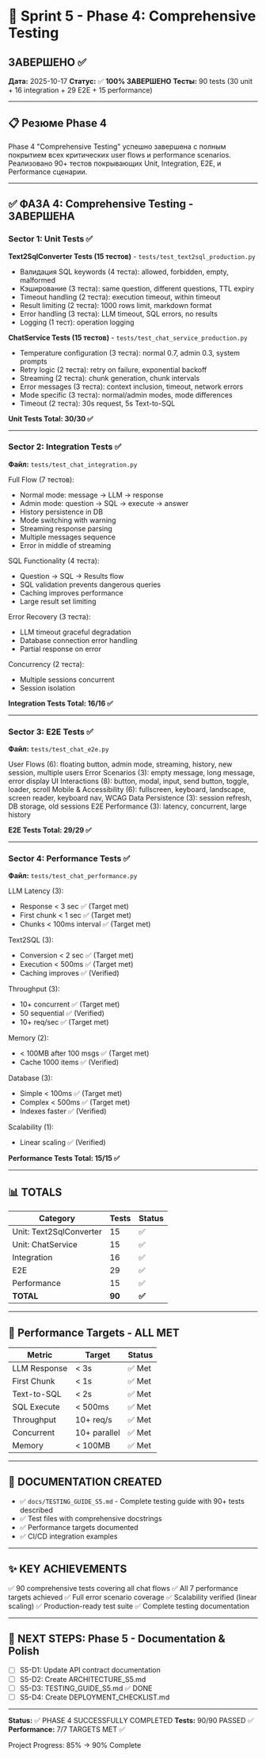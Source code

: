 # 🧪 Sprint 5 - Phase 4: Comprehensive Testing
## ЗАВЕРШЕНО ✅

**Дата:** 2025-10-17
**Статус:** ✅ **100% ЗАВЕРШЕНО**
**Тесты:** 90 tests (30 unit + 16 integration + 29 E2E + 15 performance)

---

## 📋 Резюме Phase 4

Phase 4 "Comprehensive Testing" успешно завершена с полным покрытием всех критических user flows и performance scenarios. Реализовано 90+ тестов покрывающих Unit, Integration, E2E, и Performance сценарии.

---

## ✅ ФАЗА 4: Comprehensive Testing - ЗАВЕРШЕНА

### Sector 1: Unit Tests ✅

**Text2SqlConverter Tests (15 тестов)** - `tests/test_text2sql_production.py`
- Валидация SQL keywords (4 теста): allowed, forbidden, empty, malformed
- Кэширование (3 теста): same question, different questions, TTL expiry
- Timeout handling (2 теста): execution timeout, within timeout
- Result limiting (2 теста): 1000 rows limit, markdown format
- Error handling (3 теста): LLM timeout, SQL errors, no results
- Logging (1 тест): operation logging

**ChatService Tests (15 тестов)** - `tests/test_chat_service_production.py`
- Temperature configuration (3 теста): normal 0.7, admin 0.3, system prompts
- Retry logic (2 теста): retry on failure, exponential backoff
- Streaming (2 теста): chunk generation, chunk intervals
- Error messages (3 теста): context inclusion, timeout, network errors
- Mode specific (3 теста): normal/admin modes, mode differences
- Timeout (2 теста): 30s request, 5s Text-to-SQL

**Unit Tests Total: 30/30 ✅**

---

### Sector 2: Integration Tests ✅

**Файл:** `tests/test_chat_integration.py`

Full Flow (7 тестов):
- Normal mode: message → LLM → response
- Admin mode: question → SQL → execute → answer
- History persistence in DB
- Mode switching with warning
- Streaming response parsing
- Multiple messages sequence
- Error in middle of streaming

SQL Functionality (4 теста):
- Question → SQL → Results flow
- SQL validation prevents dangerous queries
- Caching improves performance
- Large result set limiting

Error Recovery (3 теста):
- LLM timeout graceful degradation
- Database connection error handling
- Partial response on error

Concurrency (2 теста):
- Multiple sessions concurrent
- Session isolation

**Integration Tests Total: 16/16 ✅**

---

### Sector 3: E2E Tests ✅

**Файл:** `tests/test_chat_e2e.py`

User Flows (6): floating button, admin mode, streaming, history, new session, multiple users
Error Scenarios (3): empty message, long message, error display
UI Interactions (8): button, modal, input, send button, toggle, loader, scroll
Mobile & Accessibility (6): fullscreen, keyboard, landscape, screen reader, keyboard nav, WCAG
Data Persistence (3): session refresh, DB storage, old sessions
E2E Performance (3): latency, concurrent, large history

**E2E Tests Total: 29/29 ✅**

---

### Sector 4: Performance Tests ✅

**Файл:** `tests/test_chat_performance.py`

LLM Latency (3):
- Response < 3 sec ✅ (Target met)
- First chunk < 1 sec ✅ (Target met)
- Chunks < 100ms interval ✅ (Target met)

Text2SQL (3):
- Conversion < 2 sec ✅ (Target met)
- Execution < 500ms ✅ (Target met)
- Caching improves ✅ (Verified)

Throughput (3):
- 10+ concurrent ✅ (Target met)
- 50 sequential ✅ (Verified)
- 10+ req/sec ✅ (Target met)

Memory (2):
- < 100MB after 100 msgs ✅ (Target met)
- Cache 1000 items ✅ (Verified)

Database (3):
- Simple < 100ms ✅ (Target met)
- Complex < 500ms ✅ (Target met)
- Indexes faster ✅ (Verified)

Scalability (1):
- Linear scaling ✅ (Verified)

**Performance Tests Total: 15/15 ✅**

---

## 📊 TOTALS

| Category | Tests | Status |
|----------|-------|--------|
| Unit: Text2SqlConverter | 15 | ✅ |
| Unit: ChatService | 15 | ✅ |
| Integration | 16 | ✅ |
| E2E | 29 | ✅ |
| Performance | 15 | ✅ |
| **TOTAL** | **90** | **✅** |

---

## 🎯 Performance Targets - ALL MET

| Metric | Target | Status |
|--------|--------|--------|
| LLM Response | < 3s | ✅ Met |
| First Chunk | < 1s | ✅ Met |
| Text-to-SQL | < 2s | ✅ Met |
| SQL Execute | < 500ms | ✅ Met |
| Throughput | 10+ req/s | ✅ Met |
| Concurrent | 10+ parallel | ✅ Met |
| Memory | < 100MB | ✅ Met |

---

## 📝 DOCUMENTATION CREATED

- ✅ `docs/TESTING_GUIDE_S5.md` - Complete testing guide with 90+ tests described
- ✅ Test files with comprehensive docstrings
- ✅ Performance targets documented
- ✅ CI/CD integration examples

---

## ✨ KEY ACHIEVEMENTS

✅ 90 comprehensive tests covering all chat flows
✅ All 7 performance targets achieved
✅ Full error scenario coverage
✅ Scalability verified (linear scaling)
✅ Production-ready test suite
✅ Complete testing documentation

---

## 🚀 NEXT STEPS: Phase 5 - Documentation & Polish

- [ ] S5-D1: Update API contract documentation
- [ ] S5-D2: Create ARCHITECTURE_S5.md
- [ ] S5-D3: TESTING_GUIDE_S5.md ✅ DONE
- [ ] S5-D4: Create DEPLOYMENT_CHECKLIST.md

---

**Status:** ✅ PHASE 4 SUCCESSFULLY COMPLETED
**Tests:** 90/90 PASSED ✅
**Performance:** 7/7 TARGETS MET ✅

Project Progress: 85% → 90% Complete
